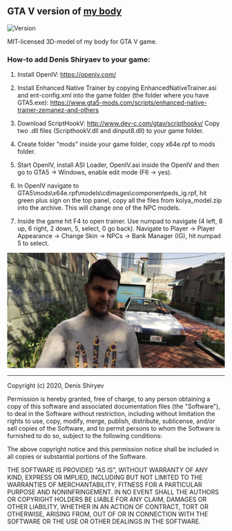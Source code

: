## GTA V version of [my body](https://www.facebook.com/Denis.Sergeevitch/)
![Version](https://img.shields.io/badge/GTA-V.01) 

MIT-licensed 3D-model of my body for GTA V game.

### How-to add Denis Shiryaev to your game:

1) Install OpenIV: 
https://openiv.com/

2) Install Enhanced Native Trainer by copying EnhancedNativeTrainer.asi and ent-config.xml into the game folder (the folder where you have GTA5.exe): 
https://www.gta5-mods.com/scripts/enhanced-native-trainer-zemanez-and-others 

3) Download ScriptHookV: http://www.dev-c.com/gtav/scripthookv/ 
Copy two .dll files (ScripthookV.dll and dinput8.dll) to your game folder.

4) Create folder "mods" inside your game folder, copy x64e.rpf to mods folder.

5) Start OpenIV, install ASI Loader, OpenIV.asi inside the OpenIV and then go to GTA5 -> Windows, enable edit mode (F6 -> yes).

6) In OpenIV navigate to GTA5\mods\x64e.rpf\models\cdimages\componentpeds_ig.rpf, hit green plus sign on the top panel, copy all the files from kolya_model.zip into the archive. This will change one of the NPC models.

7) Inside the game hit F4 to open trainer. Use numpad to navigate (4 left, 8 up, 6 right, 2 down, 5, select, 0 go back). Navigate to Player -> Player Appearance -> Change Skin -> NPCs -> Bank Manager (IG), hit numpad 5 to select.

![model demo](https://github.com/DenisSergeevitch/My-3d-copy/blob/master/gta-v/demo.jpg?raw=true)

________
Copyright (c) 2020, Denis Shiryev

Permission is hereby granted, free of charge, to any person obtaining a copy
of this software and associated documentation files (the "Software"), to deal
in the Software without restriction, including without limitation the rights
to use, copy, modify, merge, publish, distribute, sublicense, and/or sell
copies of the Software, and to permit persons to whom the Software is
furnished to do so, subject to the following conditions:

The above copyright notice and this permission notice shall be included in all
copies or substantial portions of the Software.

THE SOFTWARE IS PROVIDED "AS IS", WITHOUT WARRANTY OF ANY KIND, EXPRESS OR
IMPLIED, INCLUDING BUT NOT LIMITED TO THE WARRANTIES OF MERCHANTABILITY,
FITNESS FOR A PARTICULAR PURPOSE AND NONINFRINGEMENT. IN NO EVENT SHALL THE
AUTHORS OR COPYRIGHT HOLDERS BE LIABLE FOR ANY CLAIM, DAMAGES OR OTHER
LIABILITY, WHETHER IN AN ACTION OF CONTRACT, TORT OR OTHERWISE, ARISING FROM,
OUT OF OR IN CONNECTION WITH THE SOFTWARE OR THE USE OR OTHER DEALINGS IN THE
SOFTWARE.
